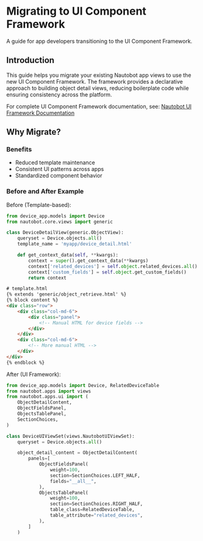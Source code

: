 # Migrating to UI Component Framework

A guide for app developers transitioning to the UI Component Framework.

## Introduction

This guide helps you migrate your existing Nautobot app views to use the new UI Component Framework. The framework provides a declarative approach to building object detail views, reducing boilerplate code while ensuring consistency across the platform.

For complete UI Component Framework documentation, see: [Nautobot UI Framework Documentation](../../../core/ui-component-framework.md)

## Why Migrate?

### Benefits

- Reduced template maintenance
- Consistent UI patterns across apps
- Standardized component behavior

### Before and After Example

Before (Template-based):

```python title="views.py"
from device_app.models import Device
from nautobot.core.views import generic

class DeviceDetailView(generic.ObjectView):
    queryset = Device.objects.all()
    template_name = 'myapp/device_detail.html'

    def get_context_data(self, **kwargs):
        context = super().get_context_data(**kwargs)
        context['related_devices'] = self.object.related_devices.all()
        context['custom_fields'] = self.object.get_custom_fields()
        return context
```

```html title="template.html"
# template.html
{% extends 'generic/object_retrieve.html' %}
{% block content %}
<div class="row">
    <div class="col-md-6">
        <div class="panel">
            <!-- Manual HTML for device fields -->
        </div>
    </div>
    <div class="col-md-6">
        <!-- More manual HTML -->
    </div>
</div>
{% endblock %}
```

After (UI Framework):

```python
from device_app.models import Device, RelatedDeviceTable
from nautobot.apps import views
from nautobot.apps.ui import (
    ObjectDetailContent,
    ObjectFieldsPanel,
    ObjectsTablePanel,
    SectionChoices,
)

class DeviceUIViewSet(views.NautobotUIViewSet):
    queryset = Device.objects.all()

    object_detail_content = ObjectDetailContent(
        panels=[
            ObjectFieldsPanel(
                weight=100,
                section=SectionChoices.LEFT_HALF,
                fields="__all__",
            ),
            ObjectsTablePanel(
                weight=100,
                section=SectionChoices.RIGHT_HALF,
                table_class=RelatedDeviceTable,
                table_attribute="related_devices",
            ),
        ]
    )
```
